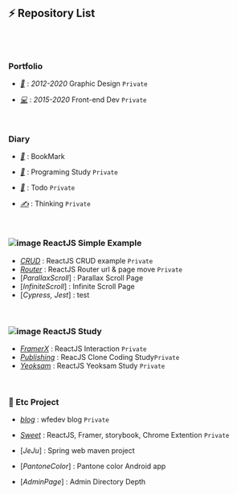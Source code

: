 ## ⚡ Repository List

<br /><br />

### Portfolio

- [*🎨*](https://github.com/gr-p/gr-p.github.io) : *2012-2020* Graphic Design `Private`

- [*💻*](https://github.com/fe-p/fe-p.github.io) : *2015-2020* Front-end Dev `Private`

<br />

### Diary

- [*📙*](https://diary-blog.github.io) : BookMark

- [*🌱*](https://github.com/Diary-blog/Study/issues) : Programing Study `Private`

- [*📝*](https://github.com/Diary-blog/Todo/issues) : Todo `Private`

- [*✍️*](https://github.com/Diary-blog/Thinking/issues) : Thinking `Private`

<br />

### ![image](https://user-images.githubusercontent.com/54713067/74564694-fae05400-4fb2-11ea-961e-c2d777573e73.png) ReactJS Simple Example

- [*CRUD*](https://github.com/wfedev/wfedev/blob/master/ReactJS/CRUD.md) : ReactJS CRUD example `Private`
- [*Router*](https://github.com/wfedev/wfedev/blob/master/ReactJS/Router.md) : ReactJS Router url & page move `Private`
- [*ParallaxScroll*] : Parallax Scroll Page
- [*InfiniteScroll*] : Infinite Scroll Page
- [*Cypress, Jest*] : test


<br />

### ![image](https://user-images.githubusercontent.com/54713067/74564694-fae05400-4fb2-11ea-961e-c2d777573e73.png) ReactJS Study

- [*FramerX*](https://github.com/wfedev/wfedev/blob/master/Study/FramerX.md) : ReactJS Interaction `Private`
- [*Publishing*](https://github.com/wfedev/wfedev/blob/master/Study/Publishing.md) : ReacJS Clone Coding Study`Private`
- [*Yeoksam*](https://github.com/wfedev/YeoksamStudy) : ReactJS Yeoksam Study `Private`

<br />

### 📌 Etc Project

- [*blog*](https://github.com/sweet-react/blog) : wfedev blog `Private`
- [*Sweet*](https://github.com/wfedev/wfedev/blob/master/Study/SweetList.md) : ReactJS, Framer, storybook, Chrome Extention `Private`

- [*JeJu*] : Spring web maven project
- [*PantoneColor*] : Pantone color Android app
- [*AdminPage*] : Admin Directory Depth


